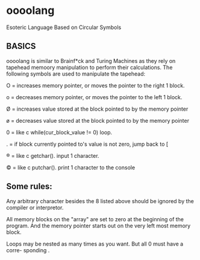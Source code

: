 # oooolang
Esoteric Language Based on Circular Symbols

## BASICS
oooolang is similar to Brainf*ck and Turing Machines as they rely on tapehead memoory manipulation to perform their calculations. The following symbols are used to manipulate the tapehead:

O = increases memory pointer, or moves the pointer to the right 1 block.  

o = decreases memory pointer, or moves the pointer to the left 1 block.  

Ø = increases value stored at the block pointed to by the memory pointer  

ø = decreases value stored at the block pointed to by the memory pointer  

0 = like c while(cur_block_value != 0) loop.  

. = if block currently pointed to's value is not zero, jump back to [  

® = like c getchar(). input 1 character.  

© = like c putchar(). print 1 character to the console  

## Some rules:
Any arbitrary character besides the 8 listed above should be ignored by the compiler or interpretor.

All memory blocks on the "array" are set to zero at the beginning of the program. And the memory pointer starts out on the very left most memory block.

Loops may be nested as many times as you want. But all 0 must have a corre- sponding .
